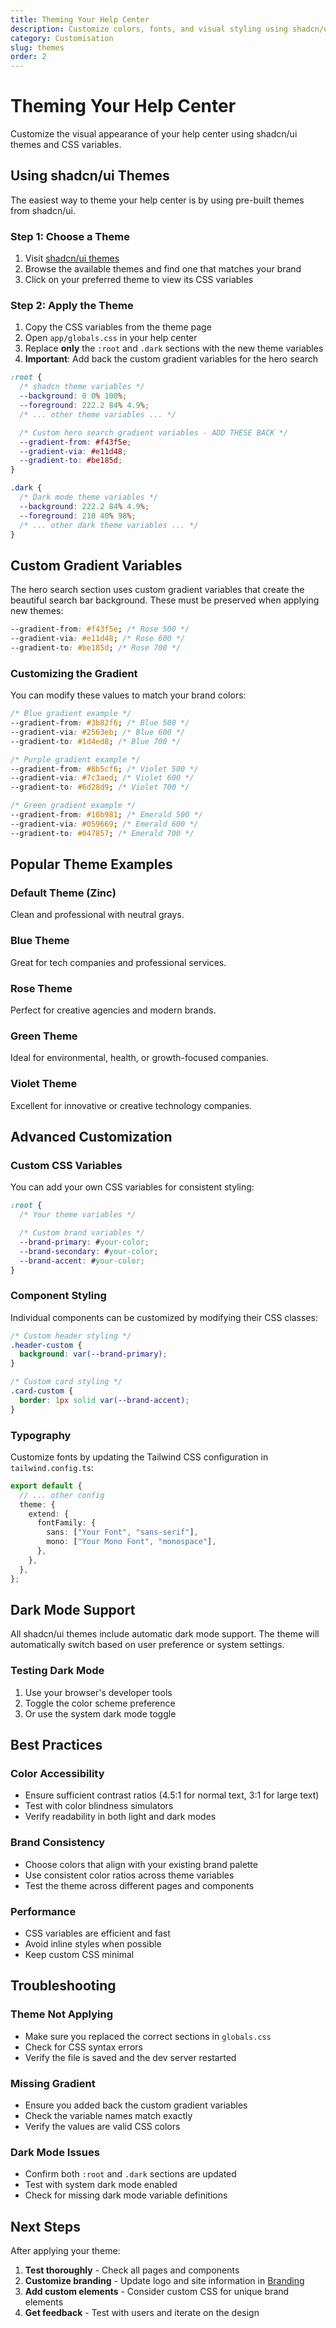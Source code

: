 ```yaml
---
title: Theming Your Help Center
description: Customize colors, fonts, and visual styling using shadcn/ui themes
category: Customisation
slug: themes
order: 2
---
```


# Theming Your Help Center

Customize the visual appearance of your help center using shadcn/ui themes and CSS variables.

## Using shadcn/ui Themes

The easiest way to theme your help center is by using pre-built themes from shadcn/ui.

### Step 1: Choose a Theme

1. Visit [shadcn/ui themes](https://ui.shadcn.com/themes)
2. Browse the available themes and find one that matches your brand
3. Click on your preferred theme to view its CSS variables

### Step 2: Apply the Theme

1. Copy the CSS variables from the theme page
2. Open `app/globals.css` in your help center
3. Replace **only** the `:root` and `.dark` sections with the new theme variables
4. **Important**: Add back the custom gradient variables for the hero search

```css
:root {
  /* shadcn theme variables */
  --background: 0 0% 100%;
  --foreground: 222.2 84% 4.9%;
  /* ... other theme variables ... */

  /* Custom hero search gradient variables - ADD THESE BACK */
  --gradient-from: #f43f5e;
  --gradient-via: #e11d48;
  --gradient-to: #be185d;
}

.dark {
  /* Dark mode theme variables */
  --background: 222.2 84% 4.9%;
  --foreground: 210 40% 98%;
  /* ... other dark theme variables ... */
}
```

## Custom Gradient Variables

The hero search section uses custom gradient variables that create the beautiful search bar background. These must be preserved when applying new themes:

```css
--gradient-from: #f43f5e; /* Rose 500 */
--gradient-via: #e11d48; /* Rose 600 */
--gradient-to: #be185d; /* Rose 700 */
```

### Customizing the Gradient

You can modify these values to match your brand colors:

```css
/* Blue gradient example */
--gradient-from: #3b82f6; /* Blue 500 */
--gradient-via: #2563eb; /* Blue 600 */
--gradient-to: #1d4ed8; /* Blue 700 */

/* Purple gradient example */
--gradient-from: #8b5cf6; /* Violet 500 */
--gradient-via: #7c3aed; /* Violet 600 */
--gradient-to: #6d28d9; /* Violet 700 */

/* Green gradient example */
--gradient-from: #10b981; /* Emerald 500 */
--gradient-via: #059669; /* Emerald 600 */
--gradient-to: #047857; /* Emerald 700 */
```

## Popular Theme Examples

### Default Theme (Zinc)

Clean and professional with neutral grays.

### Blue Theme

Great for tech companies and professional services.

### Rose Theme

Perfect for creative agencies and modern brands.

### Green Theme

Ideal for environmental, health, or growth-focused companies.

### Violet Theme

Excellent for innovative or creative technology companies.

## Advanced Customization

### Custom CSS Variables

You can add your own CSS variables for consistent styling:

```css
:root {
  /* Your theme variables */

  /* Custom brand variables */
  --brand-primary: #your-color;
  --brand-secondary: #your-color;
  --brand-accent: #your-color;
}
```

### Component Styling

Individual components can be customized by modifying their CSS classes:

```css
/* Custom header styling */
.header-custom {
  background: var(--brand-primary);
}

/* Custom card styling */
.card-custom {
  border: 1px solid var(--brand-accent);
}
```

### Typography

Customize fonts by updating the Tailwind CSS configuration in `tailwind.config.ts`:

```typescript
export default {
  // ... other config
  theme: {
    extend: {
      fontFamily: {
        sans: ["Your Font", "sans-serif"],
        mono: ["Your Mono Font", "monospace"],
      },
    },
  },
};
```

## Dark Mode Support

All shadcn/ui themes include automatic dark mode support. The theme will automatically switch based on user preference or system settings.

### Testing Dark Mode

1. Use your browser's developer tools
2. Toggle the color scheme preference
3. Or use the system dark mode toggle

## Best Practices

### Color Accessibility

- Ensure sufficient contrast ratios (4.5:1 for normal text, 3:1 for large text)
- Test with color blindness simulators
- Verify readability in both light and dark modes

### Brand Consistency

- Choose colors that align with your existing brand palette
- Use consistent color ratios across theme variables
- Test the theme across different pages and components

### Performance

- CSS variables are efficient and fast
- Avoid inline styles when possible
- Keep custom CSS minimal

## Troubleshooting

### Theme Not Applying

- Make sure you replaced the correct sections in `globals.css`
- Check for CSS syntax errors
- Verify the file is saved and the dev server restarted

### Missing Gradient

- Ensure you added back the custom gradient variables
- Check the variable names match exactly
- Verify the values are valid CSS colors

### Dark Mode Issues

- Confirm both `:root` and `.dark` sections are updated
- Test with system dark mode enabled
- Check for missing dark mode variable definitions

## Next Steps

After applying your theme:

1. **Test thoroughly** - Check all pages and components
2. **Customize branding** - Update logo and site information in [Branding](branding)
3. **Add custom elements** - Consider custom CSS for unique brand elements
4. **Get feedback** - Test with users and iterate on the design
